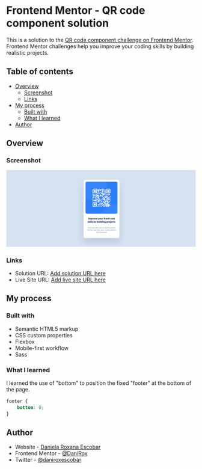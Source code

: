 # Frontend Mentor - QR code component solution

This is a solution to the [QR code component challenge on Frontend Mentor](https://www.frontendmentor.io/challenges/qr-code-component-iux_sIO_H). Frontend Mentor challenges help you improve your coding skills by building realistic projects. 

## Table of contents

- [Overview](#overview)
  - [Screenshot](#screenshot)
  - [Links](#links)
- [My process](#my-process)
  - [Built with](#built-with)
  - [What I learned](#what-i-learned)
- [Author](#author)


## Overview

### Screenshot

![](./images/screenshot-qr-code.png)


### Links

- Solution URL: [Add solution URL here](https://danirox.github.io/componente-de-codigo-QR/)
- Live Site URL: [Add live site URL here](https://danirox.github.io/componente-de-codigo-QR/)


## My process

### Built with

- Semantic HTML5 markup
- CSS custom properties
- Flexbox
- Mobile-first workflow
- Sass


### What I learned

I learned the use of "bottom" to position the fixed "footer" at the bottom of the page.

```css
footer {
    bottom: 0;
}
```


## Author

- Website - [Daniela Roxana Escobar](https://www.linkedin.com/in/daniroxescobar/)
- Frontend Mentor - [@DaniRox](https://www.frontendmentor.io/profile/DaniRox)
- Twitter - [@daniroxescobar](https://twitter.com/daniroxescobar)
